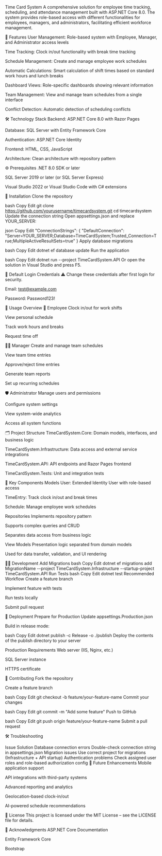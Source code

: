 Time Card System
A comprehensive solution for employee time tracking, scheduling, and attendance management built with ASP.NET Core 8.0. The system provides role-based access with different functionalities for employees, managers, and administrators, facilitating efficient workforce management.

🚀 Features
User Management: Role-based system with Employee, Manager, and Administrator access levels

Time Tracking: Clock in/out functionality with break time tracking

Schedule Management: Create and manage employee work schedules

Automatic Calculations: Smart calculation of shift times based on standard work hours and lunch breaks

Dashboard Views: Role-specific dashboards showing relevant information

Team Management: View and manage team schedules from a single interface

Conflict Detection: Automatic detection of scheduling conflicts

🛠️ Technology Stack
Backend: ASP.NET Core 8.0 with Razor Pages

Database: SQL Server with Entity Framework Core

Authentication: ASP.NET Core Identity

Frontend: HTML, CSS, JavaScript

Architecture: Clean architecture with repository pattern

⚙️ Prerequisites
.NET 8.0 SDK or later

SQL Server 2019 or later (or SQL Server Express)

Visual Studio 2022 or Visual Studio Code with C# extensions

🧪 Installation
Clone the repository

bash
Copy
Edit
git clone https://github.com/yourusername/timecardsystem.git
cd timecardsystem
Update the connection string
Open appsettings.json and replace YOUR_SERVER:

json
Copy
Edit
"ConnectionStrings": {
  "DefaultConnection": "Server=YOUR_SERVER;Database=TimeCardSystem;Trusted_Connection=True;MultipleActiveResultSets=true"
}
Apply database migrations

bash
Copy
Edit
dotnet ef database update
Run the application

bash
Copy
Edit
dotnet run --project TimeCardSystem.API
Or open the solution in Visual Studio and press F5.

🔐 Default Login Credentials
⚠️ Change these credentials after first login for security.

Email: test@example.com

Password: Password123!

👤 Usage Overview
🧑 Employee
Clock in/out for work shifts

View personal schedule

Track work hours and breaks

Request time off

👨‍💼 Manager
Create and manage team schedules

View team time entries

Approve/reject time entries

Generate team reports

Set up recurring schedules

🛡️ Administrator
Manage users and permissions

Configure system settings

View system-wide analytics

Access all system functions

🗂️ Project Structure
TimeCardSystem.Core: Domain models, interfaces, and business logic

TimeCardSystem.Infrastructure: Data access and external service integrations

TimeCardSystem.API: API endpoints and Razor Pages frontend

TimeCardSystem.Tests: Unit and integration tests

🧱 Key Components
Models
User: Extended Identity User with role-based access

TimeEntry: Track clock in/out and break times

Schedule: Manage employee work schedules

Repositories
Implements repository pattern

Supports complex queries and CRUD

Separates data access from business logic

View Models
Presentation logic separated from domain models

Used for data transfer, validation, and UI rendering

🧑‍💻 Development
Add Migrations
bash
Copy
Edit
dotnet ef migrations add MigrationName --project TimeCardSystem.Infrastructure --startup-project TimeCardSystem.API
Run Tests
bash
Copy
Edit
dotnet test
Recommended Workflow
Create a feature branch

Implement feature with tests

Run tests locally

Submit pull request

🚀 Deployment
Prepare for Production
Update appsettings.Production.json

Build in release mode:

bash
Copy
Edit
dotnet publish -c Release -o ./publish
Deploy the contents of the publish directory to your server

Production Requirements
Web server (IIS, Nginx, etc.)

SQL Server instance

HTTPS certificate

🤝 Contributing
Fork the repository

Create a feature branch

bash
Copy
Edit
git checkout -b feature/your-feature-name
Commit your changes

bash
Copy
Edit
git commit -m "Add some feature"
Push to GitHub

bash
Copy
Edit
git push origin feature/your-feature-name
Submit a pull request

🛠 Troubleshooting

Issue	Solution
Database connection errors	Double-check connection string in appsettings.json
Migration issues	Use correct project for migrations (Infrastructure + API startup)
Authentication problems	Check assigned user roles and role-based authorization config
🧭 Future Enhancements
Mobile application support

API integrations with third-party systems

Advanced reporting and analytics

Geolocation-based clock-in/out

AI-powered schedule recommendations

📄 License
This project is licensed under the MIT License – see the LICENSE file for details.

🙏 Acknowledgments
ASP.NET Core Documentation

Entity Framework Core

Bootstrap
